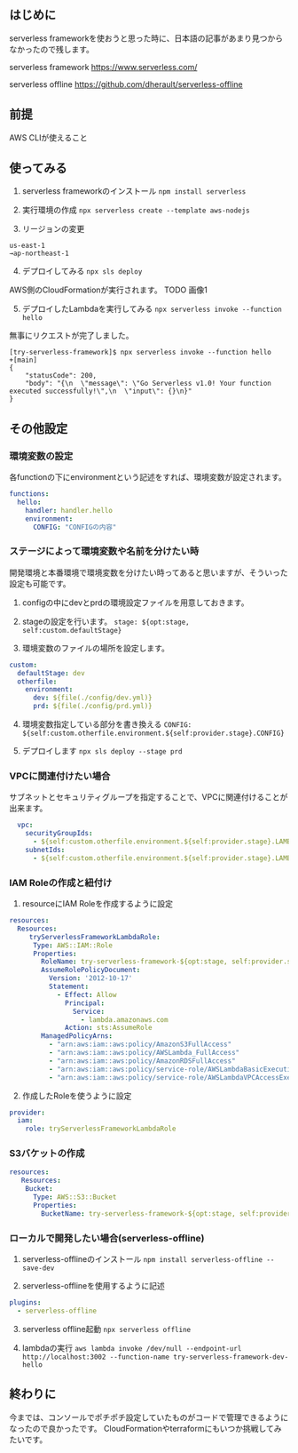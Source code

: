## はじめに
serverless frameworkを使おうと思った時に、日本語の記事があまり見つからなかったので残します。

serverless framework
https://www.serverless.com/

serverless offline
https://github.com/dherault/serverless-offline

## 前提

AWS CLIが使えること

## 使ってみる

1. serverless frameworkのインストール
   `npm install serverless`

2. 実行環境の作成
   `npx serverless create --template aws-nodejs`

3. リージョンの変更

```
us-east-1
→ap-northeast-1
```

4. デプロイしてみる
   `npx sls deploy `

AWS側のCloudFormationが実行されます。 TODO 画像1

5. デプロイしたLambdaを実行してみる
   `npx serverless invoke --function hello`

無事にリクエストが完了しました。

```
[try-serverless-framework]$ npx serverless invoke --function hello                                                                              +[main]
{
    "statusCode": 200,
    "body": "{\n  \"message\": \"Go Serverless v1.0! Your function executed successfully!\",\n  \"input\": {}\n}"
}
```

## その他設定

### 環境変数の設定

各functionの下にenvironmentという記述をすれば、環境変数が設定されます。

```yaml
functions:
  hello:
    handler: handler.hello
    environment:
      CONFIG: "CONFIGの内容"
```

### ステージによって環境変数や名前を分けたい時

開発環境と本番環境で環境変数を分けたい時ってあると思いますが、そういった設定も可能です。

1. configの中にdevとprdの環境設定ファイルを用意しておきます。

2. stageの設定を行います。
   `stage: ${opt:stage, self:custom.defaultStage}`
3. 環境変数のファイルの場所を設定します。

```yaml
custom:
  defaultStage: dev
  otherfile:
    environment:
      dev: ${file(./config/dev.yml)}
      prd: ${file(./config/prd.yml)}
```

4. 環境変数指定している部分を書き換える
   `CONFIG: ${self:custom.otherfile.environment.${self:provider.stage}.CONFIG}`

5. デプロイします
   `npx sls deploy --stage prd`

### VPCに関連付けたい場合
サブネットとセキュリティグループを指定することで、VPCに関連付けることが出来ます。
```yaml
  vpc:
    securityGroupIds:
      - ${self:custom.otherfile.environment.${self:provider.stage}.LAMBDA_VPC_SECURITY_GROUP}
    subnetIds:
      - ${self:custom.otherfile.environment.${self:provider.stage}.LAMBDA_VPC_SUBNET_ID}
```

### IAM Roleの作成と紐付け
1. resourceにIAM Roleを作成するように設定
```yaml
resources:
  Resources:
     tryServerlessFrameworkLambdaRole:
      Type: AWS::IAM::Role
      Properties:
        RoleName: try-serverless-framework-${opt:stage, self:provider.stage}-lambdaRole
        AssumeRolePolicyDocument:
          Version: '2012-10-17'
          Statement:
            - Effect: Allow
              Principal:
                Service:
                  - lambda.amazonaws.com
              Action: sts:AssumeRole
        ManagedPolicyArns:
          - "arn:aws:iam::aws:policy/AmazonS3FullAccess"
          - "arn:aws:iam::aws:policy/AWSLambda_FullAccess"
          - "arn:aws:iam::aws:policy/AmazonRDSFullAccess"
          - "arn:aws:iam::aws:policy/service-role/AWSLambdaBasicExecutionRole"
          - "arn:aws:iam::aws:policy/service-role/AWSLambdaVPCAccessExecutionRole"
```

2. 作成したRoleを使うように設定
```yaml
provider:
  iam:
    role: tryServerlessFrameworkLambdaRole
```

### S3バケットの作成
```yaml
resources:
   Resources:
    Bucket:
      Type: AWS::S3::Bucket
      Properties:
        BucketName: try-serverless-framework-${opt:stage, self:provider.stage}-image-buckets
```

### ローカルで開発したい場合(serverless-offline)
1. serverless-offlineのインストール
`npm install serverless-offline --save-dev`

2. serverless-offlineを使用するように記述
```yaml
plugins:
  - serverless-offline
```

3. serverless offline起動
`npx serverless offline`

4. lambdaの実行
`aws lambda invoke /dev/null --endpoint-url http://localhost:3002 --function-name try-serverless-framework-dev-hello `

## 終わりに
今までは、コンソールでポチポチ設定していたものがコードで管理できるようになったので良かったです。
CloudFormationやterraformにもいつか挑戦してみたいです。
